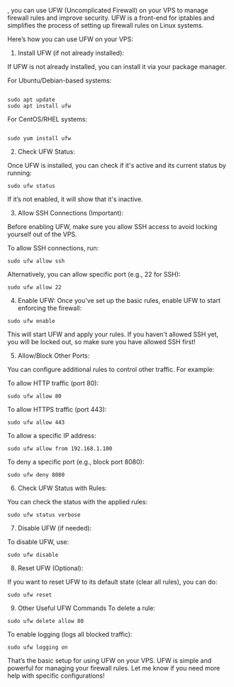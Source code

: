 , you can use UFW (Uncomplicated Firewall) on your VPS to manage firewall rules and improve security. UFW is a front-end for iptables and simplifies the process of setting up firewall rules on Linux systems.

Here’s how you can use UFW on your VPS:

1. Install UFW (if not already installed):

If UFW is not already installed, you can install it via your package manager.

For Ubuntu/Debian-based systems:

```

sudo apt update
sudo apt install ufw

```


For CentOS/RHEL systems:

```

sudo yum install ufw

```

2. Check UFW Status:

Once UFW is installed, you can check if it's active and its current status by running:

```
sudo ufw status

```
If it’s not enabled, it will show that it's inactive.

3. Allow SSH Connections (Important):

Before enabling UFW, make sure you allow SSH access to avoid locking yourself out of the VPS.

To allow SSH connections, run:

```
sudo ufw allow ssh

```
Alternatively, you can allow specific port (e.g., 22 for SSH):

```
sudo ufw allow 22

```
4. Enable UFW:
Once you've set up the basic rules, enable UFW to start enforcing the firewall:

```
sudo ufw enable

```
This will start UFW and apply your rules. If you haven't allowed SSH yet, you will be locked out, so make sure you have allowed SSH first!

5. Allow/Block Other Ports:

You can configure additional rules to control other traffic. For example:

To allow HTTP traffic (port 80):


```
sudo ufw allow 80

```
To allow HTTPS traffic (port 443):

```
sudo ufw allow 443

```
To allow a specific IP address:


```
sudo ufw allow from 192.168.1.100

```

To deny a specific port (e.g., block port 8080):

```
sudo ufw deny 8080

```

6. Check UFW Status with Rules:

You can check the status with the applied rules:

```
sudo ufw status verbose

```
7. Disable UFW (if needed):

To disable UFW, use:


```
sudo ufw disable

```
8. Reset UFW (Optional):

If you want to reset UFW to its default state (clear all rules), you can do:

```
sudo ufw reset

```
9. Other Useful UFW Commands
To delete a rule:

```
sudo ufw delete allow 80

```
To enable logging (logs all blocked traffic):

```
sudo ufw logging on

```
That’s the basic setup for using UFW on your VPS. UFW is simple and powerful for managing your firewall rules. Let me know if you need more help with specific configurations!